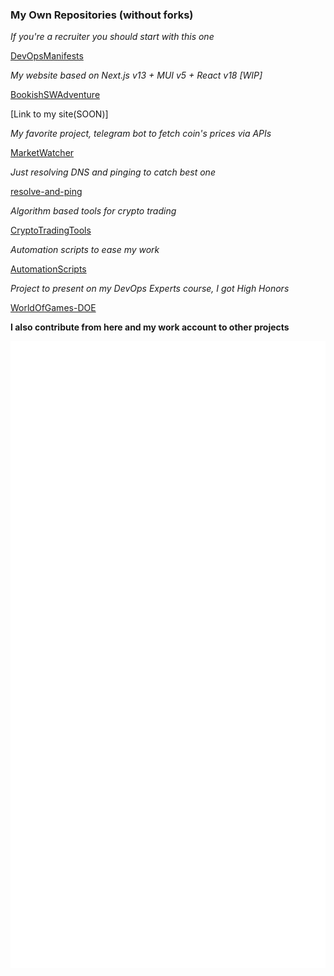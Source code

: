### My Own Repositories (without forks)


*If you're a recruiter you should start with this one*

[DevOpsManifests](https://github.com/justmike1/DevOpsManifests) 

*My website based on Next.js v13 + MUI v5 + React v18 [WIP]*

[BookishSWAdventure](https://github.com/justmike1/bookish-sw-adventure)

[Link to my site(SOON)]

*My favorite project, telegram bot to fetch coin's prices via APIs*

[MarketWatcher](https://github.com/justmike1/MarketWatcher)


*Just resolving DNS and pinging to catch best one*

[resolve-and-ping](https://github.com/justmike1/resolve-and-ping)


*Algorithm based tools for crypto trading*

[CryptoTradingTools](https://github.com/justmike1/CryptoTradingTools)


*Automation scripts to ease my work*

[AutomationScripts](https://github.com/justmike1/AutomationScripts)


*Project to present on my DevOps Experts course, I got High Honors*

[WorldOfGames-DOE](https://github.com/justmike1/WorldOfGames-DOE)

**I also contribute from here and my work account to other projects**

<!--
**justmike1/justmike1** is a ✨ _special_ ✨ repository because its `README.md` (this file) appears on your GitHub profile.

Here are some ideas to get you started:

- 🔭 I’m currently working on ...
- 🌱 I’m currently learning ...
- 👯 I’m looking to collaborate on ...
- 🤔 I’m looking for help with ...
- 💬 Ask me about ...
- 📫 How to reach me: ...
- 😄 Pronouns: ...
- ⚡ Fun fact: ...
-->

![Metrics](/github-metrics.svg)
